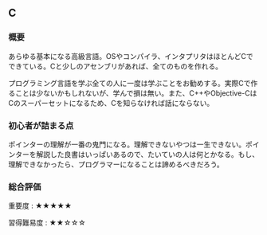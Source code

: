 ## C

### 概要
あらゆる基本になる高級言語。OSやコンパイラ、インタプリタはほとんどCでできている。Cと少しのアセンブリがあれば、全てのものを作れる。

プログラミング言語を学ぶ全ての人に一度は学ぶことをお勧めする。実際Cで作ることは少ないかもしれないが、学んで損は無い。また、C++やObjective-CはCのスーパーセットになるため、Cを知らなければ話にならない。

### 初心者が詰まる点
ポインターの理解が一番の鬼門になる。理解できないやつは一生できない。ポインターを解説した良書はいっぱいあるので、たいていの人は何とかなる。もし、理解できなかったら、プログラマーになることは諦めるべきだろう。

### 総合評価

重要度
: ★★★★★

習得難易度
: ★★☆☆☆
